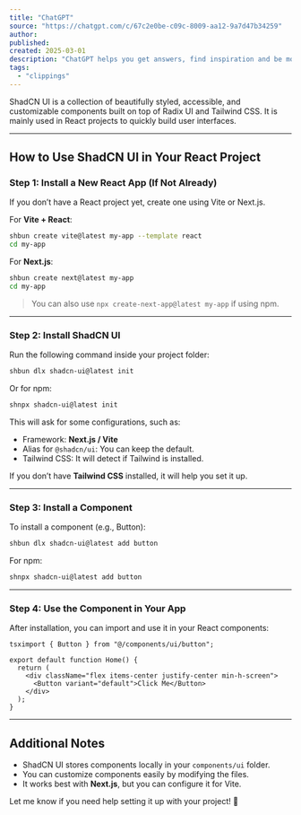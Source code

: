 ```yaml
---
title: "ChatGPT"
source: "https://chatgpt.com/c/67c2e0be-c09c-8009-aa12-9a7d47b34259"
author:
published:
created: 2025-03-01
description: "ChatGPT helps you get answers, find inspiration and be more productive. It is free to use and easy to try. Just ask and ChatGPT can help with writing, learning, brainstorming and more."
tags:
  - "clippings"
---
```

ShadCN UI is a collection of beautifully styled, accessible, and customizable components built on top of Radix UI and Tailwind CSS. It is mainly used in React projects to quickly build user interfaces.

---

## **How to Use ShadCN UI in Your React Project**

### **Step 1: Install a New React App (If Not Already)**

If you don’t have a React project yet, create one using Vite or Next.js.

For **Vite + React**:

```sh
shbun create vite@latest my-app --template react
cd my-app
```

For **Next.js**:

```sh
shbun create next@latest my-app
cd my-app
```

> You can also use `npx create-next-app@latest my-app` if using npm.

---

### **Step 2: Install ShadCN UI**

Run the following command inside your project folder:

```sh
shbun dlx shadcn-ui@latest init
```

Or for npm:

```sh
shnpx shadcn-ui@latest init
```

This will ask for some configurations, such as:

- Framework: **Next.js / Vite**
- Alias for `@shadcn/ui`: You can keep the default.
- Tailwind CSS: It will detect if Tailwind is installed.

If you don’t have **Tailwind CSS** installed, it will help you set it up.

---

### **Step 3: Install a Component**

To install a component (e.g., Button):

```sh
shbun dlx shadcn-ui@latest add button
```

For npm:

```sh
shnpx shadcn-ui@latest add button
```

---

### **Step 4: Use the Component in Your App**

After installation, you can import and use it in your React components:

```tsx
tsximport { Button } from "@/components/ui/button";

export default function Home() {
  return (
    <div className="flex items-center justify-center min-h-screen">
      <Button variant="default">Click Me</Button>
    </div>
  );
}
```

---

## **Additional Notes**

- ShadCN UI stores components locally in your `components/ui` folder.
- You can customize components easily by modifying the files.
- It works best with **Next.js**, but you can configure it for Vite.

Let me know if you need help setting it up with your project! 🚀
